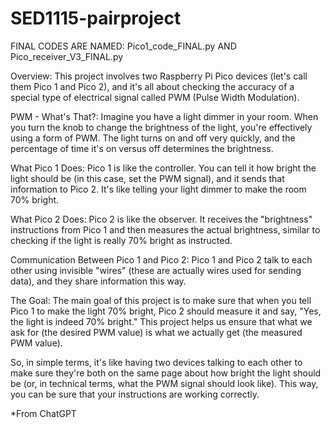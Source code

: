 # SED1115-pairproject
FINAL CODES ARE NAMED:
Pico1_code_FINAL.py AND 
Pico_receiver_V3_FINAL.py


Overview:
This project involves two Raspberry Pi Pico devices (let's call them Pico 1 and Pico 2), and it's all about checking the accuracy of a special type of electrical signal called PWM (Pulse Width Modulation).

PWM - What's That?:
Imagine you have a light dimmer in your room. When you turn the knob to change the brightness of the light, you're effectively using a form of PWM. The light turns on and off very quickly, and the percentage of time it's on versus off determines the brightness.

What Pico 1 Does:
Pico 1 is like the controller. You can tell it how bright the light should be (in this case, set the PWM signal), and it sends that information to Pico 2. It's like telling your light dimmer to make the room 70% bright.

What Pico 2 Does:
Pico 2 is like the observer. It receives the "brightness" instructions from Pico 1 and then measures the actual brightness, similar to checking if the light is really 70% bright as instructed.

Communication Between Pico 1 and Pico 2:
Pico 1 and Pico 2 talk to each other using invisible "wires" (these are actually wires used for sending data), and they share information this way.

The Goal:
The main goal of this project is to make sure that when you tell Pico 1 to make the light 70% bright, Pico 2 should measure it and say, "Yes, the light is indeed 70% bright." This project helps us ensure that what we ask for (the desired PWM value) is what we actually get (the measured PWM value).

So, in simple terms, it's like having two devices talking to each other to make sure they're both on the same page about how bright the light should be (or, in technical terms, what the PWM signal should look like). This way, you can be sure that your instructions are working correctly.

*From ChatGPT
